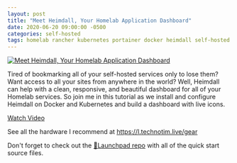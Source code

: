 ```yaml
---
layout: post
title: "Meet Heimdall, Your Homelab Application Dashboard"
date: 2020-06-20 09:00:00 -0500
categories: self-hosted
tags: homelab rancher kubernetes portainer docker heimdall self-hosted
---
```


[![Meet Heimdall, Your Homelab Application Dashboard](https://img.youtube.com/vi/PA01Z6-z8Qs/0.jpg)](https://www.youtube.com/watch?v=PA01Z6-z8Qs "Meet Heimdall, Your Homelab Application Dashboard")


Tired of bookmarking all of your self-hosted services only to lose them?  Want access to all your sites from anywhere in the world? Well, Heimdall can help with a clean, responsive, and beautiful dashboard for all of your Homelab services. So join me in this tutorial as we install and configure Heimdall on Docker and Kubernetes and build a dashboard with live icons.


[Watch Video](https://www.youtube.com/watch?v=PA01Z6-z8Qs)

See all the hardware I recommend at <https://l.technotim.live/gear>

Don't forget to check out the [🚀Launchpad repo](https://l.technotim.live/quick-start) with all of the quick start source files.
